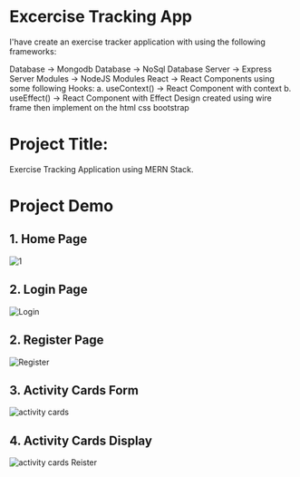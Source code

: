 

# Excercise Tracking App
I'have create an exercise tracker application with using the following frameworks:

Database -> Mongodb Database -> NoSql Database Server -> Express Server Modules -> NodeJS Modules React -> React Components using some following Hooks: a. useContext() -> React Component with context b. useEffect() -> React Component with Effect Design created using wire frame then implement on the html css bootstrap

# Project Title:
Exercise Tracking Application using MERN Stack.
# Project Demo
## 1. Home Page
![1](https://github.com/muzammildalia/tracking-app-mern/assets/69090543/954e0239-dae8-4a9e-ac19-5105615e84d7)
## 2. Login Page
![Login](https://github.com/muzammildalia/tracking-app-mern/assets/69090543/d5d8f163-1a88-4c76-a7a2-58cd259a69c1)
## 2. Register Page
![Register](https://github.com/muzammildalia/tracking-app-mern/assets/69090543/c066835c-156a-4454-941f-534ba3f555c6)
## 3. Activity Cards Form
![activity cards](https://github.com/muzammildalia/tracking-app-mern/assets/69090543/c8995425-b594-40a9-a1b1-0dedfbcf0150)
## 4. Activity Cards Display
![activity cards Reister](https://github.com/muzammildalia/tracking-app-mern/assets/69090543/91460a0f-f54b-4c74-933c-ff2b1d4bcadd)

